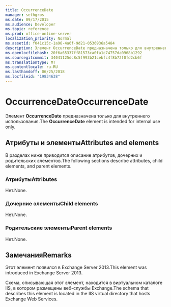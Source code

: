```yaml
---
title: OccurrenceDate
manager: sethgros
ms.date: 09/17/2015
ms.audience: Developer
ms.topic: reference
ms.prod: office-online-server
localization_priority: Normal
ms.assetid: f041c15c-1a96-4a6f-9d21-0536936a5484
description: Элемент OccurrenceDate предназначена только для внутреннего использования.
ms.openlocfilehash: 20f6a65337ff81573ca0fa1c74757da0968b1292
ms.sourcegitcommit: 34041125dc8c5f993b21cebfc4f8b72f0fd2cb6f
ms.translationtype: MT
ms.contentlocale: ru-RU
ms.lasthandoff: 06/25/2018
ms.locfileid: "19834638"
---
```

# <a name="occurrencedate"></a><span data-ttu-id="bda4e-103">OccurrenceDate</span><span class="sxs-lookup"><span data-stu-id="bda4e-103">OccurrenceDate</span></span>

<span data-ttu-id="bda4e-104">Элемент **OccurrenceDate** предназначена только для внутреннего использования.</span><span class="sxs-lookup"><span data-stu-id="bda4e-104">The **OccurrenceDate** element is intended for internal use only.</span></span> 

## <a name="attributes-and-elements"></a><span data-ttu-id="bda4e-105">Атрибуты и элементы</span><span class="sxs-lookup"><span data-stu-id="bda4e-105">Attributes and elements</span></span>

<span data-ttu-id="bda4e-106">В разделах ниже приводится описание атрибутов, дочерних и родительских элементов.</span><span class="sxs-lookup"><span data-stu-id="bda4e-106">The following sections describe attributes, child elements, and parent elements.</span></span>
  
### <a name="attributes"></a><span data-ttu-id="bda4e-107">Атрибуты</span><span class="sxs-lookup"><span data-stu-id="bda4e-107">Attributes</span></span>

<span data-ttu-id="bda4e-108">Нет.</span><span class="sxs-lookup"><span data-stu-id="bda4e-108">None.</span></span>
  
### <a name="child-elements"></a><span data-ttu-id="bda4e-109">Дочерние элементы</span><span class="sxs-lookup"><span data-stu-id="bda4e-109">Child elements</span></span>

<span data-ttu-id="bda4e-110">Нет.</span><span class="sxs-lookup"><span data-stu-id="bda4e-110">None.</span></span>
  
### <a name="parent-elements"></a><span data-ttu-id="bda4e-111">Родительские элементы</span><span class="sxs-lookup"><span data-stu-id="bda4e-111">Parent elements</span></span>

<span data-ttu-id="bda4e-112">Нет.</span><span class="sxs-lookup"><span data-stu-id="bda4e-112">None.</span></span>
  
## <a name="remarks"></a><span data-ttu-id="bda4e-113">Замечания</span><span class="sxs-lookup"><span data-stu-id="bda4e-113">Remarks</span></span>

<span data-ttu-id="bda4e-114">Этот элемент появился в Exchange Server 2013.</span><span class="sxs-lookup"><span data-stu-id="bda4e-114">This element was introduced in Exchange Server 2013.</span></span>
  
<span data-ttu-id="bda4e-115">Схема, описывающая этот элемент, находится в виртуальном каталоге IIS, в котором размещены веб-службы Exchange.</span><span class="sxs-lookup"><span data-stu-id="bda4e-115">The schema that describes this element is located in the IIS virtual directory that hosts Exchange Web Services.</span></span>
  


